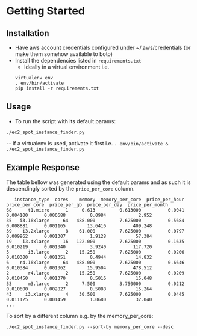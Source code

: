# Getting Started

## Installation 

- Have aws account credentials configured under ~/.aws/credentials (or make them somehow available to boto)
- Install the dependencies listed in `requirements.txt`
    - Ideally in a virtual environment i.e.
    ```
    virtualenv env 
    . env/bin/activate 
    pip install -r requirements.txt
    ```

## Usage

- To run the script with its default params:
```
./ec2_spot_instance_finder.py
```
-- If a virtualenv is used, activate it first i.e. `. env/bin/activate & ./ec2_spot_instance_finder.py`

## Example Response

The table bellow was generated using the default params and as such it is descendingly sorted by the `price_per_core` column.

```
   instance_type  cores    memory  memory_per_core  price_per_hour  price_per_core  price_per_gb  price_per_day  price_per_month
68      t1.micro      1     0.613         0.613000          0.0041        0.004100      0.006688         0.0984            2.952
35   i3.16xlarge     64   488.000         7.625000          0.5684        0.008881      0.001165        13.6416          409.248
39    i3.2xlarge      8    61.000         7.625000          0.0797        0.009962      0.001307         1.9128           57.384
19    i3.4xlarge     16   122.000         7.625000          0.1635        0.010219      0.001340         3.9240          117.720
5       i3.large      2    15.250         7.625000          0.0206        0.010300      0.001351         0.4944           14.832
6    r4.16xlarge     64   488.000         7.625000          0.6646        0.010384      0.001362        15.9504          478.512
2       r4.large      2    15.250         7.625000          0.0209        0.010450      0.001370         0.5016           15.048
53      m3.large      2     7.500         3.750000          0.0212        0.010600      0.002827         0.5088           15.264
43     i3.xlarge      4    30.500         7.625000          0.0445        0.011125      0.001459         1.0680           32.040
...
```

To sort by a different column e.g. by the memory_per_core:
```
./ec2_spot_instance_finder.py --sort-by memory_per_core --desc
```


